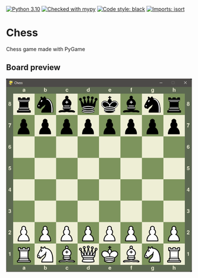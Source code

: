 [![Python 3.10](https://img.shields.io/badge/python-3.10-blue.svg)](https://www.python.org/downloads/release/python-3100/)
[![Checked with mypy](https://img.shields.io/badge/%20type_checker-mypy-%231674b1?style=flat)](http://mypy-lang.org/)
[![Code style: black](https://img.shields.io/badge/code%20style-black-black.svg)](https://github.com/psf/black)
[![Imports: isort](https://img.shields.io/badge/%20imports-isort-%231674b1?style=flat&labelColor=ef8336)](https://pycqa.github.io/isort/)

# Chess

Chess game made with PyGame

## Board preview

![Chessboard](img/chessboard.png)
